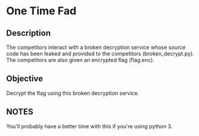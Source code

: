 # One Time Fad

## Description
The competitors interact with a broken decryption service whose source code has been leaked and provided to the competitors (broken_decrypt.py). The competitors are also given an encrypted flag (flag.enc).

## Objective
Decrypt the flag using this broken decryption service.

## NOTES
You'll probably have a better time with this if you're using python 3.